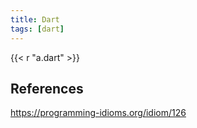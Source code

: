 ```yaml
---
title: Dart
tags: [dart]
---
```


{{< r "a.dart" >}}

## References

<https://programming-idioms.org/idiom/126>
